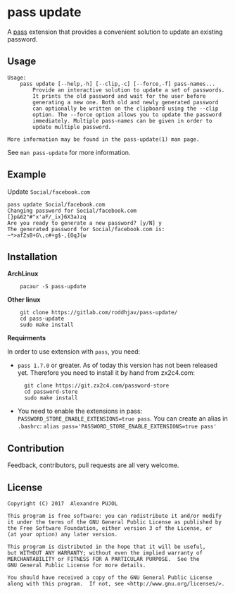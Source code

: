 # pass update

A [pass](https://www.passwordstore.org/) extension that provides a convenient
solution to update an existing password.

## Usage

```
Usage:
    pass update [--help,-h] [--clip,-c] [--force,-f] pass-names...
        Provide an interactive solution to update a set of passwords.
        It prints the old password and wait for the user before
        generating a new one. Both old and newly generated password
        can optionally be written on the clipboard using the --clip
        option. The --force option allows you to update the password
        immediately. Multiple pass-names can be given in order to
        update multiple password.

More information may be found in the pass-update(1) man page.
```

See `man pass-update` for more information.

## Example

Update `Social/facebook.com`

	pass update Social/facebook.com
	Changing password for Social/facebook.com
	[}p&62"#"x'aF/_ix}6X3a)zq
	Are you ready to generate a new password? [y/N] y
	The generated password for Social/facebook.com is:
	~*>afZsB+G\,c#+g$-,{OqJ{w

## Installation

**ArchLinux**

		pacaur -S pass-update

**Other linux**

		git clone https://gitlab.com/roddhjav/pass-update/
		cd pass-update
		sudo make install

**Requirments**

In order to use extension with `pass`, you need:
* `pass 1.7.0` or greater. As of today this version has not been released yet.
Therefore you need to install it by hand from zx2c4.com:

		git clone https://git.zx2c4.com/password-store
		cd password-store
		sudo make install

* You need to enable the extensions in pass: `PASSWORD_STORE_ENABLE_EXTENSIONS=true pass`.
You can create an alias in `.bashrc`: `alias pass='PASSWORD_STORE_ENABLE_EXTENSIONS=true pass'`


## Contribution
Feedback, contributors, pull requests are all very welcome.


## License

    Copyright (C) 2017  Alexandre PUJOL

    This program is free software: you can redistribute it and/or modify
    it under the terms of the GNU General Public License as published by
    the Free Software Foundation, either version 3 of the License, or
    (at your option) any later version.

    This program is distributed in the hope that it will be useful,
    but WITHOUT ANY WARRANTY; without even the implied warranty of
    MERCHANTABILITY or FITNESS FOR A PARTICULAR PURPOSE.  See the
    GNU General Public License for more details.

    You should have received a copy of the GNU General Public License
    along with this program.  If not, see <http://www.gnu.org/licenses/>.


